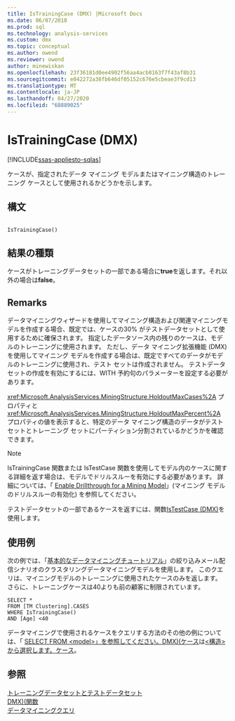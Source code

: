 ```yaml
---
title: IsTrainingCase (DMX) |Microsoft Docs
ms.date: 06/07/2018
ms.prod: sql
ms.technology: analysis-services
ms.custom: dmx
ms.topic: conceptual
ms.author: owend
ms.reviewer: owend
author: minewiskan
ms.openlocfilehash: 23f36181d0ee4902f56aa4acb8163f7f43af8b31
ms.sourcegitcommit: e042272a38fb646df05152c676e5cbeae3f9cd13
ms.translationtype: MT
ms.contentlocale: ja-JP
ms.lasthandoff: 04/27/2020
ms.locfileid: "68889025"
---
```

# <a name="istrainingcase-dmx"></a>IsTrainingCase (DMX)
[!INCLUDE[ssas-appliesto-sqlas](../includes/ssas-appliesto-sqlas.md)]

  ケースが、指定されたデータ マイニング モデルまたはマイニング構造のトレーニング ケースとして使用されるかどうかを示します。  
  
## <a name="syntax"></a>構文  
  
```  
  
IsTrainingCase()  
```  
  
## <a name="result-type"></a>結果の種類  
 ケースがトレーニングデータセットの一部である場合に**true**を返します。それ以外の場合は**false**。  
  
## <a name="remarks"></a>Remarks  
 データマイニングウィザードを使用してマイニング構造および関連マイニングモデルを作成する場合、既定では、ケースの30% がテストデータセットとして使用するために確保されます。 指定したデータソース内の残りのケースは、モデルのトレーニングに使用されます。 ただし、データ マイニング拡張機能 (DMX) を使用してマイニング モデルを作成する場合は、既定ですべてのデータがモデルのトレーニングに使用され、テスト セットは作成されません。 テストデータセットの作成を有効にするには、WITH 予約句のパラメーターを設定する必要があります。  
  
 <xref:Microsoft.AnalysisServices.MiningStructure.HoldoutMaxCases%2A> プロパティと <xref:Microsoft.AnalysisServices.MiningStructure.HoldoutMaxPercent%2A> プロパティの値を表示すると、特定のデータ マイニング構造のデータがテスト セットとトレーニング セットにパーティション分割されているかどうかを確認できます。  
  
> [!NOTE]  
>  IsTrainingCase 関数または IsTestCase 関数を使用してモデル内のケースに関する詳細を返す場合は、モデルでドリルスルーを有効にする必要があります。 詳細については、「 [Enable Drillthrough for a Mining Model](https://docs.microsoft.com/analysis-services/data-mining/enable-drillthrough-for-a-mining-model)」(マイニング モデルのドリルスルーの有効化) を参照してください。  
  
 テストデータセットの一部であるケースを返すには、関数[IsTestCase &#40;DMX&#41;](../dmx/istestcase-dmx.md)を使用します。  
  
## <a name="examples"></a>使用例  
 次の例では、「[基本的なデータマイニングチュートリアル](https://msdn.microsoft.com/library/6602edb6-d160-43fb-83c8-9df5dddfeb9c)」の絞り込みメール配信シナリオのクラスタリングデータマイニングモデルを使用します。 このクエリは、マイニングモデルのトレーニングに使用されたケースのみを返します。 さらに、トレーニングケースは40よりも前の顧客に制限されています。  
  
```  
SELECT *  
FROM [TM Clustering].CASES  
WHERE IsTrainingCase()  
AND [Age] <40  
```  
  
 データマイニングで使用されるケースをクエリする方法のその他の例については、「 [SELECT FROM &#60;model&#62;」を参照してください。DMX&#41;&#40;ケース](../dmx/select-from-model-cases-dmx.md)は[&#60;構造&#62; から選択します。ケース](../dmx/select-from-structure-cases.md)。  
  
## <a name="see-also"></a>参照  
 [トレーニングデータセットとテストデータセット](https://docs.microsoft.com/analysis-services/data-mining/training-and-testing-data-sets)   
 [DMX&#41;&#40;関数](../dmx/functions-dmx.md)   
 [データマイニングクエリ](https://docs.microsoft.com/analysis-services/data-mining/data-mining-queries)  
  
  
